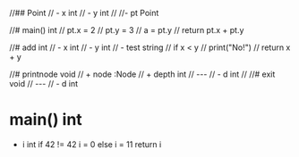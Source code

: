 //## Point
//  - x int
//  - y int
//
//- pt Point

//# main() int
//  pt.x = 2
//  pt.y = 3
//  a = pt.y
//  return pt.x + pt.y

//# add int
//    - x int
//    - y int
//        - test string
//        if x < y
//            print("No!")
//        return x + y

//# printnode void
//  + node :Node
//  + depth int
//  ---
//  - d int
//
//# exit void
//  ---
//  - d int

# main() int
  - i int
  if 42 != 42
    i = 0
  else
    i = 11
  return i
